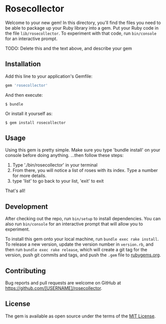# Rosecollector

Welcome to your new gem! In this directory, you'll find the files you need to be able to package up your Ruby library into a gem. Put your Ruby code in the file `lib/rosecollector`. To experiment with that code, run `bin/console` for an interactive prompt.

TODO: Delete this and the text above, and describe your gem

## Installation

Add this line to your application's Gemfile:

```ruby
gem 'rosecollector'
```

And then execute:

    $ bundle

Or install it yourself as:

    $ gem install rosecollector

## Usage

Using this gem is pretty simple. 
Make sure you type 'bundle install' on your console before doing anything.
...then follow these steps:
1. Type './bin/rosecollector' in your terminal
2. From there, you will notice a list of roses with its index. Type a number for more details.
3. type 'list' to go back to your list, 'exit' to exit

That's all!

## Development

After checking out the repo, run `bin/setup` to install dependencies. You can also run `bin/console` for an interactive prompt that will allow you to experiment.

To install this gem onto your local machine, run `bundle exec rake install`. To release a new version, update the version number in `version.rb`, and then run `bundle exec rake release`, which will create a git tag for the version, push git commits and tags, and push the `.gem` file to [rubygems.org](https://rubygems.org).

## Contributing

Bug reports and pull requests are welcome on GitHub at https://github.com/[USERNAME]/rosecollector.

## License

The gem is available as open source under the terms of the [MIT License](https://opensource.org/licenses/MIT).
